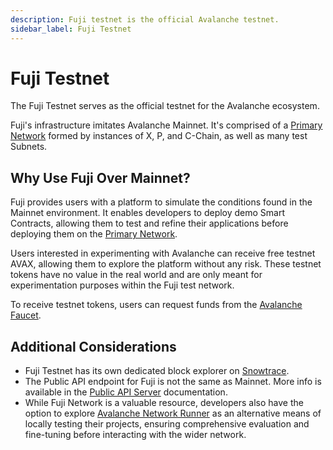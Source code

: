 ```yaml
---
description: Fuji testnet is the official Avalanche testnet. 
sidebar_label: Fuji Testnet
---
```


# Fuji Testnet

The Fuji Testnet serves as the official testnet for the Avalanche ecosystem. 

Fuji's infrastructure imitates Avalanche Mainnet. It's comprised of a
[Primary Network](/learn/avalanche/avalanche-platform.md) formed by instances of X, P, and C-Chain,
as well as many test Subnets. 

## Why Use Fuji Over Mainnet?

Fuji provides users with a platform to simulate the conditions found in the Mainnet environment. It
enables developers to deploy demo Smart Contracts, allowing them to test and refine their applications
before deploying them on the [Primary Network](/learn/avalanche/avalanche-platform.md). 

Users interested in experimenting with Avalanche can receive free testnet AVAX, allowing them to
explore the platform without any risk. These testnet tokens have no value in the real world and are
only meant for experimentation purposes within the Fuji test network. 

To receive testnet tokens, users can request funds from the
[Avalanche Faucet](/build/subnet/utility/avalanche-subnet-faucet.md#using-the-faucet). 

## Additional Considerations

- Fuji Testnet has its own dedicated block explorer on [Snowtrace](https://testnet.snowtrace.io/). 
- The Public API endpoint for Fuji is not the same as Mainnet. More info is available in the
[Public API Server](/tooling/rpc-providers.md) 
documentation.
- While Fuji Network is a valuable resource, developers also
have the option to explore
[Avalanche Network Runner](https://docs.avax.network/quickstart/tools-list#avalanche-network-runner-anr)
as an alternative means of locally testing their projects, ensuring comprehensive evaluation and 
fine-tuning before interacting with the wider network. 
